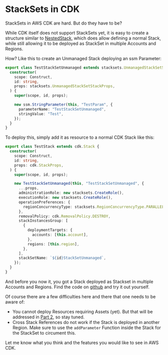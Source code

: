 # StackSets in CDK

StackSets in AWS CDK are hard. But do they have to be?

While CDK itself does not support StackSets yet, it is easy to create a structure similar to [NestedStack](https://docs.aws.amazon.com/cdk/api/v2/docs/aws-cdk-lib.NestedStack.html), which does allow defining a normal Stack, while still allowing it to be deployed as StackSet in multiple Accounts and Regions.

How? Like this to create an Unmanaged Stack deploying an ssm Parameter:

```typescript
export class TestStackSetUnmanaged extends stacksets.UnmanagedStackSetStack {
  constructor(
    scope: Construct,
    id: string,
    props: stacksets.UnmanagedStackSetStackProps,
  ) {
    super(scope, id, props);

    new ssm.StringParameter(this, "TestParam", {
      parameterName: "TestStackSetUnmanaged",
      stringValue: "Test",
    });
  }
}
```

To deploy this, simply add it as resource to a normal CDK Stack like this:

```typescript
export class TestStack extends cdk.Stack {
  constructor(
    scope: Construct,
    id: string,
    props: cdk.StackProps,
  ) {
    super(scope, id, props);

    new TestStackSetUnmanaged(this, "TestStackSetUnmanaged", {
      ...props,
      administrationRole: new stacksets.CreateRole(),
      executionRole: new stacksets.CreateRole(),
      operationPreferences: {
        regionConcurrencyType: stacksets.RegionConcurrencyType.PARALLEL,
      },
      removalPolicy: cdk.RemovalPolicy.DESTROY,
      stackInstancesGroup: [
        {
          deploymentTargets: {
            accounts: [this.account],
          },
          regions: [this.region],
        },
      ],
      stackSetName: `${id}StackSetUnmanaged`,
    });
  }
}
```

And before you now it, you got a Stack deployed as Stackset in multiple Accounts and Regions. Find the code on [github](https://github.com/itmettkeDE/blog/blob/main/2023-12-31/) and try it out yourself.

Of course there are a few difficulties here and there that one needs to be aware of:

- You cannot deploy Resources requiring Assets (yet). But that will be addressed in [Part 2](https://www.linkedin.com/pulse/stacksets-cdk-assets-marc-mettke-ufrke), so stay tuned.
- Cross Stack References do not work if the Stack is deployed in another Region. Make sure to use the `addParameter` Function inside the Stack for the StackSet to circument this.

Let me know what you think and the features you would like to see in AWS CDK.
